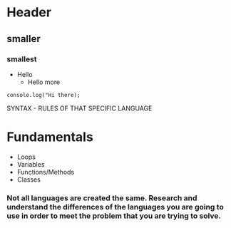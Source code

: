 # Header

## smaller

### smallest

- Hello
  - Hello more

```
console.log("Hi there);
```

SYNTAX - RULES OF THAT SPECIFIC LANGUAGE

# Fundamentals

- Loops
- Variables
- Functions/Methods
- Classes

### Not all languages are created the same. Research and understand the differences of the languages you are going to use in order to meet the problem that you are trying to solve.
